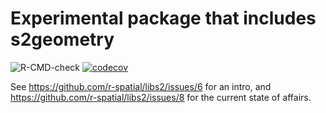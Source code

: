 # Experimental package that includes s2geometry

![R-CMD-check](https://github.com/r-spatial/libs2/workflows/R-CMD-check/badge.svg)
[![codecov](https://codecov.io/gh/r-spatial/libs2/branch/master/graph/badge.svg)](https://codecov.io/gh/r-spatial/libs2)

See https://github.com/r-spatial/libs2/issues/6 for an intro, 
and https://github.com/r-spatial/libs2/issues/8 for the current state of affairs.
